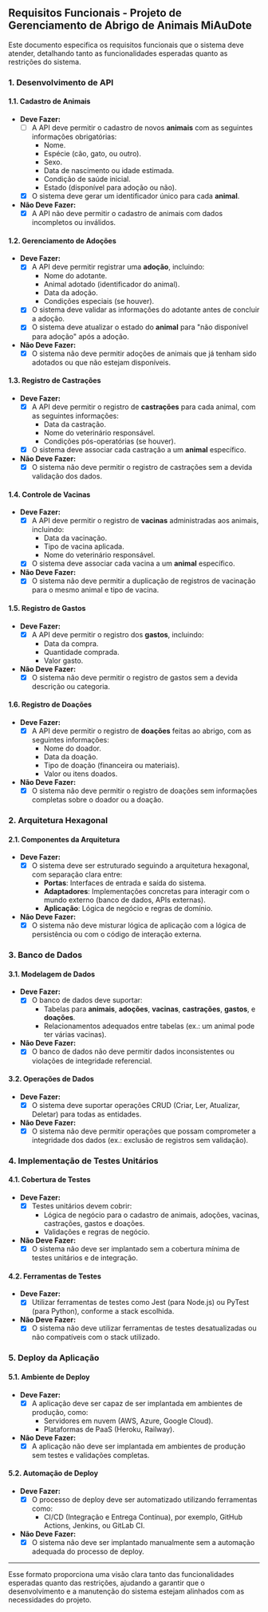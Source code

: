 ## Requisitos Funcionais - Projeto de Gerenciamento de Abrigo de Animais MiAuDote

Este documento especifica os requisitos funcionais que o sistema deve atender, detalhando tanto as funcionalidades esperadas quanto as restrições do sistema.

### 1. Desenvolvimento de API

#### 1.1. Cadastro de Animais
- **Deve Fazer:**
  - [ ] A API deve permitir o cadastro de novos **animais** com as seguintes informações obrigatórias:
    - Nome.
    - Espécie (cão, gato, ou outro).
    - Sexo.
    - Data de nascimento ou idade estimada.
    - Condição de saúde inicial.
    - Estado (disponível para adoção ou não).
  - [x] O sistema deve gerar um identificador único para cada **animal**.

- **Não Deve Fazer:**
  - [x] A API não deve permitir o cadastro de animais com dados incompletos ou inválidos.

#### 1.2. Gerenciamento de Adoções
- **Deve Fazer:**
  - [x] A API deve permitir registrar uma **adoção**, incluindo:
    - Nome do adotante.
    - Animal adotado (identificador do animal).
    - Data da adoção.
    - Condições especiais (se houver).
  - [x] O sistema deve validar as informações do adotante antes de concluir a adoção.
  - [x] O sistema deve atualizar o estado do **animal** para "não disponível para adoção" após a adoção.

- **Não Deve Fazer:**
  - [x] O sistema não deve permitir adoções de animais que já tenham sido adotados ou que não estejam disponíveis.

#### 1.3. Registro de Castrações
- **Deve Fazer:**
  - [x] A API deve permitir o registro de **castrações** para cada animal, com as seguintes informações:
    - Data da castração.
    - Nome do veterinário responsável.
    - Condições pós-operatórias (se houver).
  - [x] O sistema deve associar cada castração a um **animal** específico.

- **Não Deve Fazer:**
  - [x] O sistema não deve permitir o registro de castrações sem a devida validação dos dados.

#### 1.4. Controle de Vacinas
- **Deve Fazer:**
  - [x] A API deve permitir o registro de **vacinas** administradas aos animais, incluindo:
    - Data da vacinação.
    - Tipo de vacina aplicada.
    - Nome do veterinário responsável.
  - [x] O sistema deve associar cada vacina a um **animal** específico.

- **Não Deve Fazer:**
  - [x] O sistema não deve permitir a duplicação de registros de vacinação para o mesmo animal e tipo de vacina.

#### 1.5. Registro de Gastos
- **Deve Fazer:**
  - [x] A API deve permitir o registro dos **gastos**, incluindo:
    - Data da compra.
    - Quantidade comprada.
    - Valor gasto.

- **Não Deve Fazer:**
  - [x] O sistema não deve permitir o registro de gastos sem a devida descrição ou categoria.

#### 1.6. Registro de Doações
- **Deve Fazer:**
  - [x] A API deve permitir o registro de **doações** feitas ao abrigo, com as seguintes informações:
    - Nome do doador.
    - Data da doação.
    - Tipo de doação (financeira ou materiais).
    - Valor ou itens doados.

- **Não Deve Fazer:**
  - [x] O sistema não deve permitir o registro de doações sem informações completas sobre o doador ou a doação.

### 2. Arquitetura Hexagonal

#### 2.1. Componentes da Arquitetura
- **Deve Fazer:**
  - [x] O sistema deve ser estruturado seguindo a arquitetura hexagonal, com separação clara entre:
    - **Portas**: Interfaces de entrada e saída do sistema.
    - **Adaptadores**: Implementações concretas para interagir com o mundo externo (banco de dados, APIs externas).
    - **Aplicação**: Lógica de negócio e regras de domínio.

- **Não Deve Fazer:**
  - [x] O sistema não deve misturar lógica de aplicação com a lógica de persistência ou com o código de interação externa.

### 3. Banco de Dados

#### 3.1. Modelagem de Dados
- **Deve Fazer:**
  - [x] O banco de dados deve suportar:
    - Tabelas para **animais**, **adoções**, **vacinas**, **castrações**, **gastos**, e **doações**.
    - Relacionamentos adequados entre tabelas (ex.: um animal pode ter várias vacinas).

- **Não Deve Fazer:**
  - [x] O banco de dados não deve permitir dados inconsistentes ou violações de integridade referencial.

#### 3.2. Operações de Dados
- **Deve Fazer:**
  - [x] O sistema deve suportar operações CRUD (Criar, Ler, Atualizar, Deletar) para todas as entidades.

- **Não Deve Fazer:**
  - [x] O sistema não deve permitir operações que possam comprometer a integridade dos dados (ex.: exclusão de registros sem validação).

### 4. Implementação de Testes Unitários

#### 4.1. Cobertura de Testes
- **Deve Fazer:**
  - [x] Testes unitários devem cobrir:
    - Lógica de negócio para o cadastro de animais, adoções, vacinas, castrações, gastos e doações.
    - Validações e regras de negócio.

- **Não Deve Fazer:**
  - [x] O sistema não deve ser implantado sem a cobertura mínima de testes unitários e de integração.

#### 4.2. Ferramentas de Testes
- **Deve Fazer:**
  - [x] Utilizar ferramentas de testes como Jest (para Node.js) ou PyTest (para Python), conforme a stack escolhida.

- **Não Deve Fazer:**
  - [x] O sistema não deve utilizar ferramentas de testes desatualizadas ou não compatíveis com o stack utilizado.

### 5. Deploy da Aplicação

#### 5.1. Ambiente de Deploy
- **Deve Fazer:**
  - [x] A aplicação deve ser capaz de ser implantada em ambientes de produção, como:
    - Servidores em nuvem (AWS, Azure, Google Cloud).
    - Plataformas de PaaS (Heroku, Railway).

- **Não Deve Fazer:**
  - [x] A aplicação não deve ser implantada em ambientes de produção sem testes e validações completas.

#### 5.2. Automação de Deploy
- **Deve Fazer:**
  - [x] O processo de deploy deve ser automatizado utilizando ferramentas como:
    - CI/CD (Integração e Entrega Contínua), por exemplo, GitHub Actions, Jenkins, ou GitLab CI.

- **Não Deve Fazer:**
  - [x] O sistema não deve ser implantado manualmente sem a automação adequada do processo de deploy.

---

Esse formato proporciona uma visão clara tanto das funcionalidades esperadas quanto das restrições, ajudando a garantir que o desenvolvimento e a manutenção do sistema estejam alinhados com as necessidades do projeto.
